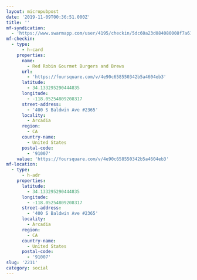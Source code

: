 ```yaml
---
layout: micropubpost
date: '2019-11-09T00:36:51.000Z'
title: ''
mf-syndication:
  - 'https://www.swarmapp.com/user/4195/checkin/5dc60a23d084080008f7a618'
mf-checkin:
  - type:
      - h-card
    properties:
      name:
        - Red Robin Gourmet Burgers and Brews
      url:
        - 'https://foursquare.com/v/4e90c658550342b5a4604eb3'
      latitude:
        - 34.133295290444835
      longitude:
        - -118.05254809208317
      street-address:
        - '400 S Baldwin Ave #2365'
      locality:
        - Arcadia
      region:
        - CA
      country-name:
        - United States
      postal-code:
        - '91007'
    value: 'https://foursquare.com/v/4e90c658550342b5a4604eb3'
mf-location:
  - type:
      - h-adr
    properties:
      latitude:
        - 34.133295290444835
      longitude:
        - -118.05254809208317
      street-address:
        - '400 S Baldwin Ave #2365'
      locality:
        - Arcadia
      region:
        - CA
      country-name:
        - United States
      postal-code:
        - '91007'
slug: '2211'
category: social
---
```

